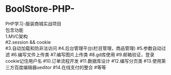 # BoolStore-PHP-
PHP学习-服装商城实战项目<br/>
  包含功能<br>
  1.MVC架构<br>
#2.session && cookie<br>
#3.自动加载和防非法访问
#4.后台管理平台(栏目管理，商品管理)
#5.参数自动过滤
#6.编写文件上传类
#7.编写图片上传类
#8.gd库使用
#9.邮箱验证，登录cookie记住用户名
#10.订单流程开发
#11.数据库设计
#12.编写分页类
#13.使用第三方百度编辑器ueditor
#14.在线支付的整合
#等等
